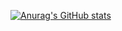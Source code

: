 [![Anurag's GitHub stats](https://github-readme-stats.vercel.app/api?username=kotard8899)](https://github.com/anuraghazra/github-readme-stats)
